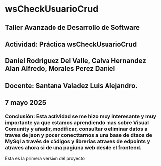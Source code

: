 # wsCheckUsuarioCrud
## Taller Avanzado de Desarrollo de Software
## Actividad: Práctica wsCheckUsuarioCrud
## Daniel Rodriguez Del Valle, Calva Hernandez Alan Alfredo, Morales Perez Daniel 
## Docente: Santana Valadez Luis Alejandro.
## 7 mayo 2025
### Conclusión: Esta actividad se me hizo muy interesante y muy importante ya que estamos aprendiendo mas sobre Visual Comunity y añadir, modificar, consultar o eliminar datos a traves de json y poder conecttarnos a una base de dtaos de MySql a través de códigos y librerías atraves de edpoints y atraves ahora si de una pagiuna web desde el frontend. 
Esta es la primera version del proyecto
